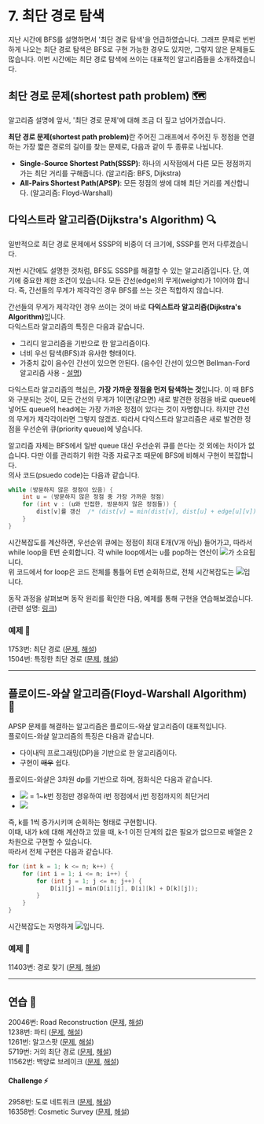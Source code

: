 # 7. 최단 경로 탐색
지난 시간에 BFS를 설명하면서 '최단 경로 탐색'을 언급하였습니다. 그래프 문제로 빈번하게 나오는 최단 경로 탐색은 BFS로 구현 가능한 경우도 있지만, 그렇지 않은 문제들도 많습니다. 이번 시간에는 최단 경로 탐색에 쓰이는 대표적인 알고리즘들을 소개하겠습니다.

## 최단 경로 문제(shortest path problem) 🗺️
알고리즘 설명에 앞서, '최단 경로 문제'에 대해 조금 더 짚고 넘어가겠습니다.  

<b>최단 경로 문제(shortest path problem)</b>란 주어진 그래프에서 주어진 두 정점을 연결하는 가장 짧은 경로의 길이를 찾는 문제로, 다음과 같이 두 종류로 나뉩니다.  

- <b>Single-Source Shortest Path(SSSP)</b>: 하나의 시작점에서 다른 모든 정점까지 가는 최단 거리를 구해줍니다. (알고리즘: BFS, Dijkstra)
- <b>All-Pairs Shortest Path(APSP)</b>: 모든 정점의 쌍에 대해 최단 거리를 계산합니다. (알고리즘: Floyd-Warshall)

## 다익스트라 알고리즘(Dijkstra's Algorithm) 🔍
일반적으로 최단 경로 문제에서 SSSP의 비중이 더 크기에, SSSP를 먼저 다루겠습니다.  

저번 시간에도 설명한 것처럼, BFS도 SSSP를 해결할 수 있는 알고리즘입니다. 단, 여기에 중요한 제한 조건이 있습니다. 모든 간선(edge)의 무게(weight)가 1이어야 합니다. 즉, 간선들의 무게가 제각각인 경우 BFS를 쓰는 것은 적합하지 않습니다.  

간선들의 무게가 제각각인 경우 쓰이는 것이 바로 <b>다익스트라 알고리즘(Dijkstra's Algorithm)</b>입니다.  
다익스트라 알고리즘의 특징은 다음과 같습니다.

- 그리디 알고리즘을 기반으로 한 알고리즘이다.
- 너비 우선 탐색(BFS)과 유사한 형태이다.
- 가중치 값이 음수인 간선이 있으면 안된다. (음수인 간선이 있으면 Bellman-Ford 알고리즘 사용 - [설명](https://m.blog.naver.com/kks227/220796963742))

다익스트라 알고리즘의 핵심은, <b>가장 가까운 정점을 먼저 탐색하는 것</b>입니다. 이 때 BFS와 구분되는 것이, 모든 간선의 무게가 1이면(같으면) 새로 발견한 정점을 바로 queue에 넣어도 queue의 head에는 가장 가까운 정점이 있다는 것이 자명합니다. 하지만 간선의 무게가 제각각이라면 그렇지 않겠죠. 따라서 다익스트라 알고리즘은 새로 발견한 정점을 우선순위 큐(priority queue)에 넣습니다.  

알고리즘 자체는 BFS에서 일반 queue 대신 우선순위 큐를 쓴다는 것 외에는 차이가 없습니다. 다만 이를 관리하기 위한 각종 자료구조 때문에 BFS에 비해서 구현이 복잡합니다.  
의사 코드(psuedo code)는 다음과 같습니다.

```cpp
while (방문하지 않은 정점이 있음) {
    int u = (방문하지 않은 정점 중 가장 가까운 정점)
    for (int v : (u와 인접한, 방문하지 않은 정점들)) {
        dist[v]를 갱신  /* (dist[v] = min(dist[v], dist[u] + edge[u][v]) */
    }
}
```

시간복잡도를 계산하면, 우선순위 큐에는 정점이 최대 E개(V개 아님) 들어가고, 따라서 while loop을 E번 순회합니다. 각 while loop에서는 u를 pop하는 연산이 <img src="https://latex.codecogs.com/svg.latex?O(lg{V^2})=O(2lg{V})=O(lg{V})"/>가 소요됩니다.  
위 코드에서 for loop은 코드 전체를 통틀어 E번 순회하므로, 전체 시간복잡도는 <img src="https://latex.codecogs.com/svg.latex?O(ElgV+E)=O(ElgV)"/>입니다.

동작 과정을 살펴보며 동작 원리를 확인한 다음, 예제를 통해 구현을 연습해보겠습니다. (관련 설명: [링크](https://m.blog.naver.com/kks227/220796029558))  

### 예제 🎲
1753번: 최단 경로 ([문제](https://www.acmicpc.net/problem/1753), [해설](https://github.com/skku-npc/class-intermediate/blob/master/7.%20Shortest%20Path/1753.cpp))  
1504번: 특정한 최단 경로 ([문제](https://www.acmicpc.net/problem/1504), [해설](https://github.com/skku-npc/class-intermediate/blob/master/7.%20Shortest%20Path/1504x.cpp))  

---

## 플로이드-와샬 알고리즘(Floyd-Warshall Algorithm) 📍
APSP 문제를 해결하는 알고리즘은 플로이드-와샬 알고리즘이 대표적입니다.  
플로이드-와샬 알고리즘의 특징은 다음과 같습니다.  

- 다이내믹 프로그래밍(DP)을 기반으로 한 알고리즘이다.
- 구현이 ~~매우~~ 쉽다.

플로이드-와샬은 3차원 dp를 기반으로 하며, 점화식은 다음과 같습니다.  

- <img src="https://latex.codecogs.com/svg.latex?D(i,j,k)"/> = 1~k번 정점만 경유하여 i번 정점에서 j번 정점까지의 최단거리
- <img src="https://latex.codecogs.com/svg.latex?D(i,j,k)=min(D(i,j,k),D(i,k,k-1)+D(k,j,k-1))"/>

즉, k를 1씩 증가시키며 순회하는 형태로 구현합니다.  
이때, 내가 k에 대해 계산하고 있을 때, k-1 이전 단계의 값은 필요가 없으므로 배열은 2차원으로 구현할 수 있습니다.  
따라서 전체 구현은 다음과 같습니다.

```cpp
for (int k = 1; k <= n; k++) {
    for (int i = 1; i <= n; i++) {
        for (int j = 1; j <= n; j++) {
            D[i][j] = min(D[i][j], D[i][k] + D[k][j]);
        }
    }
}
```

시간복잡도는 자명하게 <img src="https://latex.codecogs.com/svg.latex?O(N^3)"/>입니다.  

### 예제 🎲
11403번: 경로 찾기 ([문제](https://www.acmicpc.net/problem/11403), [해설](https://github.com/skku-npc/class-intermediate/blob/master/7.%20Shortest%20Path/11403.cpp))  

---

## 연습 🏓
20046번: Road Reconstruction ([문제](https://www.acmicpc.net/problem/20046), [해설](https://github.com/skku-npc/class-intermediate/blob/master/7.%20Shortest%20Path/20046.cpp))  
1238번: 파티 ([문제](https://www.acmicpc.net/problem/1238), [해설](https://github.com/skku-npc/class-intermediate/blob/master/7.%20Shortest%20Path/1238.cpp))  
1261번: 알고스팟 ([문제](https://www.acmicpc.net/problem/1261), [해설](https://github.com/skku-npc/class-intermediate/blob/master/7.%20Shortest%20Path/1261.cpp))  
5719번: 거의 최단 경로 ([문제](https://www.acmicpc.net/problem/5719), [해설](https://github.com/skku-npc/class-intermediate/blob/master/7.%20Shortest%20Path/5719.cpp))  
11562번: 백양로 브레이크 ([문제](https://www.acmicpc.net/problem/11562), [해설](https://github.com/skku-npc/class-intermediate/blob/master/7.%20Shortest%20Path/11562.cpp))  

#### Challenge ⚡
2958번: 도로 네트워크 ([문제](https://www.acmicpc.net/problem/2958), [해설](https://github.com/skku-npc/class-intermediate/blob/master/7.%20Shortest%20Path/2958.cpp))  
16358번: Cosmetic Survey ([문제](https://www.acmicpc.net/problem/16358), [해설](https://github.com/skku-npc/class-intermediate/blob/master/7.%20Shortest%20Path/16358.cpp))  

